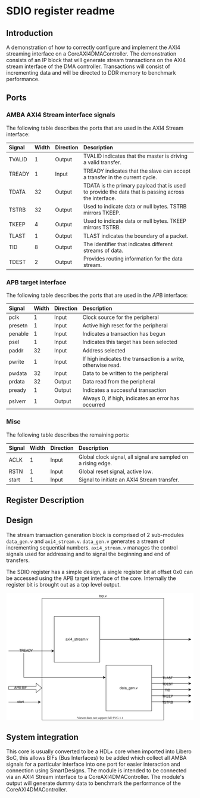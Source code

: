 # SDIO register readme

## Introduction

A demonstration of how to correctly configure and implement the AXI4 streaming interface on a CoreAXI4DMAController.
The demonstration consists of an IP block that will generate stream transactions on the AXI4 stream interface of the DMA controller. Transactions will consist of incrementing data and will be directed to DDR memory to benchmark performance.

## Ports

### AMBA AXI4 Stream interface signals

The following table describes the ports that are used in the AXI4 Stream interface:

| Signal  | Width | Direction | Description                                                   |
|:--------|:------|:----------|:--------------------------------------------------------------|
| TVALID    |   1   |   Output  |   TVALID indicates that the master is driving a valid transfer. |
| TREADY    |   1   |   Input   |   TREADY indicates that the slave can accept a transfer in the current cycle.  |
| TDATA     |   32  |   Output  |   TDATA is the primary payload that is used to provide the data that is passing across the interface.   |
| TSTRB     |   32  |   Output  |   Used to indicate data or null bytes. TSTRB mirrors TKEEP.   |   
| TKEEP     |   4   |   Output  |   Used to indicate data or null bytes. TKEEP mirrors TSTRB.   |   
| TLAST     |   1   |   Output  |   TLAST indicates the boundary of a packet.   |
| TID       |   8   |   Output  |   The identifier that indicates different streams of data.    |
| TDEST     |   2   |   Output  |   Provides routing information for the data stream.   |

### APB target interface

The following table describes the ports that are used in the APB interface:

| Signal  | Width | Direction | Description                                                   |
|:--------|:------|:----------|:--------------------------------------------------------------|
| pclk    | 1     | Input     | Clock source for the peripheral                               |
| presetn | 1     | Input     | Active high reset for the peripheral                          |
| penable | 1     | Input     | Indicates a transaction has begun                             |
| psel    | 1     | Input     | Indicates this target has been selected                       |
| paddr   | 32    | Input     | Address selected                                              |
| pwrite  | 1     | Input     | If high indicates the transaction is a write, otherwise read. |
| pwdata  | 32    | Input     | Data to be written to the peripheral                          |
| prdata  | 32    | Output    | Data read from the peripheral                                 |
| pready  | 1     | Output    | Indicates a successful transaction                            |
| pslverr | 1     | Output    | Always 0, if high, indicates an error has occurred            |

### Misc

The following table describes the remaining ports:

| Signal  | Width | Direction | Description                                                   |
|:--------|:------|:----------|:--------------------------------------------------------------|
| ACLK      |   1   |   Input   |   Global clock signal, all signal are sampled on a rising edge.   |
| RSTN      |   1   |   Input   |   Global reset signal, active low.        |
| start     |   1   |   Input   |   Signal to initiate an AXI4 Stream transfer.   |

## Register Description

## Design

The stream transaction generation block is comprised of 2 sub-modules `data_gen.v` and `axi4_stream.v`.
`data_gen.v` generates a stream of incrementing sequential numbers. `axi4_stream.v` manages the control signals used for addressing and to signal the beginning and end of transfers.



The SDIO register has a simple design, a single register bit at offset 0x0 can be accessed using the APB target interface of the core. Internally the register bit is brought out as a top level output.

![Module Design](./axi4_stream_module_block.svg)

## System integration

This core is usually converted to be a HDL+ core when imported into Libero SoC, this allows BIFs (Bus Interfaces) to be added which collect all AMBA signals for a particular interface into one port for easier interaction and connection using SmartDesigns. The module is intended to be connected via an AXI4 Stream interface to a CoreAXI4DMAController. The module's output will generate dummy data to benchmark the performance of the CoreAXI4DMAController.


